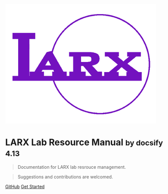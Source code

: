 <!-- _coverpage.md -->


![logo](_media/larx_logo_2.png)


# LARX Lab Resource Manual <small>by docsify 4.13</small>

> Documentation for LARX lab resrouce management.

> Suggestions and contributions are welcomed.


[GitHub](https://github.com/yuhan-zhao/larx_resource)
[Get Started](#larx-lab-resources-manual-homepage)

